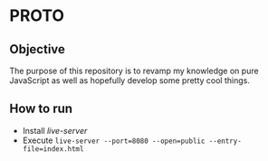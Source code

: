 # __PROTO__

## Objective

The purpose of this repository is to revamp my knowledge on pure JavaScript as well as hopefully develop some pretty cool things.

## How to run

- Install _live-server_
- Execute `live-server --port=8080 --open=public --entry-file=index.html`
